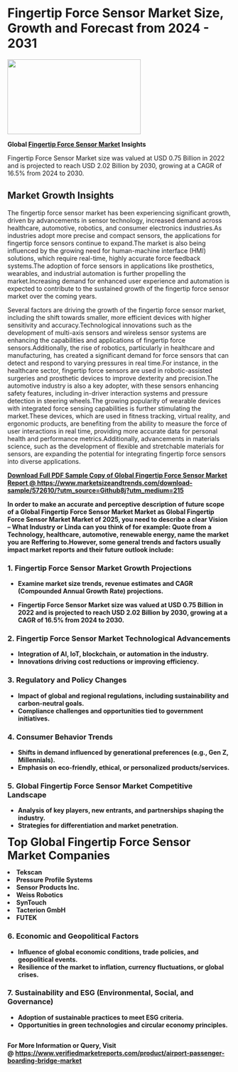 <H1>Fingertip Force Sensor Market Size, Growth and Forecast from 2024 - 2031</H1><img class="aligncenter size-medium wp-image-584254" src="https://thirdeyenews.in/wp-content/uploads/2024/09/Global-Market-Research-300x168.jpeg" alt="" width="300" height="168" /><p><strong>Global&nbsp;<a href="https://www.marketsizeandtrends.com/download-sample/572610/?utm_source=Github8j?utm_medium=215">Fingertip Force Sensor Market</a> Insights</strong></p><p>Fingertip Force Sensor Market size was valued at USD 0.75 Billion in 2022 and is projected to reach USD 2.02 Billion by 2030, growing at a CAGR of 16.5% from 2024 to 2030.</p><p><h2>Market Growth Insights</h2> <p>The fingertip force sensor market has been experiencing significant growth, driven by advancements in sensor technology, increased demand across healthcare, automotive, robotics, and consumer electronics industries.As industries adopt more precise and compact sensors, the applications for fingertip force sensors continue to expand.The market is also being influenced by the growing need for human-machine interface (HMI) solutions, which require real-time, highly accurate force feedback systems.The adoption of force sensors in applications like prosthetics, wearables, and industrial automation is further propelling the market.Increasing demand for enhanced user experience and automation is expected to contribute to the sustained growth of the fingertip force sensor market over the coming years.</p> <p><strong><a href="#"></a></strong></p> <p>Several factors are driving the growth of the fingertip force sensor market, including the shift towards smaller, more efficient devices with higher sensitivity and accuracy.Technological innovations such as the development of multi-axis sensors and wireless sensor systems are enhancing the capabilities and applications of fingertip force sensors.Additionally, the rise of robotics, particularly in healthcare and manufacturing, has created a significant demand for force sensors that can detect and respond to varying pressures in real time.For instance, in the healthcare sector, fingertip force sensors are used in robotic-assisted surgeries and prosthetic devices to improve dexterity and precision.The automotive industry is also a key adopter, with these sensors enhancing safety features, including in-driver interaction systems and pressure detection in steering wheels.The growing popularity of wearable devices with integrated force sensing capabilities is further stimulating the market.These devices, which are used in fitness tracking, virtual reality, and ergonomic products, are benefiting from the ability to measure the force of user interactions in real time, providing more accurate data for personal health and performance metrics.Additionally, advancements in materials science, such as the development of flexible and stretchable materials for sensors, are expanding the potential for integrating fingertip force sensors into diverse applications.</p> <p><strong><a href="#"></p><p><span class=""><strong>Download Full PDF Sample Copy of Global Fingertip Force Sensor Market Report</strong> @ <a href="https://www.marketsizeandtrends.com/download-sample/572610/?utm_source=Github8j?utm_medium=215" target="_blank">https://www.marketsizeandtrends.com/download-sample/572610/?utm_source=Github8j?utm_medium=215</a></span></p><p>In order to make an accurate and perceptive description of future scope of a Global&nbsp;Fingertip Force Sensor Market Market as Global&nbsp;Fingertip Force Sensor Market Market of 2025, you need to describe a clear Vision &ndash; What Industry or Linda can you think of for example: Quote from a Technology, healthcare, automotive, renewable energy, name the market you are Reffering to.However, some general trends and factors usually impact market reports and their future outlook include:</p><h3>1.&nbsp;<strong>Fingertip Force Sensor Market Growth Projections</strong></h3><ul><li>Examine market size trends, revenue estimates and CAGR (Compounded Annual Growth Rate) projections.</li><li><p>Fingertip Force Sensor Market size was valued at USD 0.75 Billion in 2022 and is projected to reach USD 2.02 Billion by 2030, growing at a CAGR of 16.5% from 2024 to 2030.</p></li></ul><h3>2.&nbsp;<strong>Fingertip Force Sensor Market Technological Advancements</strong></h3><ul><li>Integration of AI, IoT, blockchain, or automation in the industry.</li><li>Innovations driving cost reductions or improving efficiency.</li></ul><h3>3.&nbsp;<strong>Regulatory and Policy Changes</strong></h3><ul><li>Impact of global and regional regulations, including sustainability and carbon-neutral goals.</li><li>Compliance challenges and opportunities tied to government initiatives.</li></ul><h3>4.&nbsp;<strong>Consumer Behavior Trends</strong></h3><ul><li>Shifts in demand influenced by generational preferences (e.g., Gen Z, Millennials).</li><li>Emphasis on eco-friendly, ethical, or personalized products/services.</li></ul><h3>5.&nbsp;<strong>Global Fingertip Force Sensor Market Competitive Landscape</strong></h3><ul><li>Analysis of key players, new entrants, and partnerships shaping the industry.</li><li>Strategies for differentiation and market penetration.</li></ul><p data-pm-slice="1 1 []"><span style="color: inherit; font-family: inherit; font-size: 25px;">Top Global Fingertip Force Sensor Market Companies</span></p><div class="" data-test-id=""><p><li>Tekscan</li><li> Pressure Profile Systems</li><li> Sensor Products Inc.</li><li> Weiss Robotics</li><li> SynTouch</li><li> Tacterion GmbH</li><li> FUTEK</li></p></div><h3>6.&nbsp;<strong>Economic and Geopolitical Factors</strong></h3><ul><li>Influence of global economic conditions, trade policies, and geopolitical events.</li><li>Resilience of the market to inflation, currency fluctuations, or global crises.</li></ul><h3>7.&nbsp;<strong>Sustainability and ESG (Environmental, Social, and Governance)</strong></h3><ul><li>Adoption of sustainable practices to meet ESG criteria.</li><li>Opportunities in green technologies and circular economy principles.</li></ul><h2><strong style="font-size: 14px;">For More Information or Query, Visit @&nbsp;</strong><a style="background-color: #ffffff; font-size: 14px;" href="https://www.marketsizeandtrends.com/report/fingertip-force-sensor-market/" target="_blank">https://www.verifiedmarketreports.com/product/airport-passenger-boarding-bridge-market</a></h2>